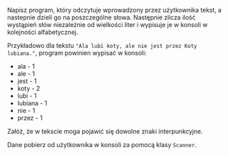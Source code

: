 Napisz program, który odczytuje wprowadzony przez użytkownika tekst, a nastepnie dzieli go na poszczególne słowa. Następnie zlicza ilość wystąpień słów niezależnie od wielkości liter i wypisuje je w konsoli w kolejności alfabetycznej.

Przykładowo dla tekstu `"Ala lubi koty, ale nie jest przez Koty lubiana."`, program powinien wypisać w konsoli:

* ala - 1
* ale - 1
* jest - 1
* koty - 2
* lubi - 1
* lubiana - 1
* nie - 1
* przez - 1

Załóż, że w tekscie moga pojawić się dowolne znaki interpunkcyjne.

Dane pobierz od użytkownika w konsoli za pomocą klasy `Scanner`.